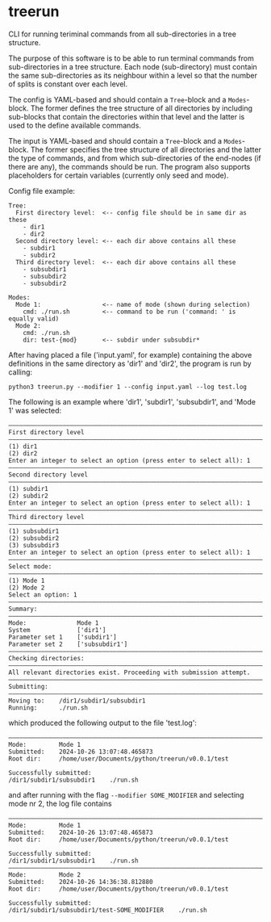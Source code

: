 # treerun
CLI for running teriminal commands from all sub-directories in a tree structure.

The purpose of this software is to be able to run terminal commands from sub-directories in a tree structure. Each node (sub-directory) must contain the same sub-directories as its neighbour within a level so that the number of splits is constant over each level.

The config is YAML-based and should contain a `Tree`-block and a `Modes`-block. The former defines the tree structure of all directories by including sub-blocks that contain the directories within that level and the latter is used to the define available commands.

The input is YAML-based and should contain a `Tree`-block and a `Modes`-block. The former specifies the tree structure of all directories and the latter the type of commands, and from which sub-directories of the end-nodes (if there are any), the commands should be run. The program also supports placeholders for certain variables (currently only seed and mode).

Config file example:
```
Tree:
  First directory level:  <-- config file should be in same dir as these
    - dir1
    - dir2
  Second directory level: <-- each dir above contains all these
    - subdir1
    - subdir2
  Third directory level:  <-- each dir above contains all these
    - subsubdir1
    - subsubdir2
    - subsubdir2

Modes:
  Mode 1:                 <-- name of mode (shown during selection)
    cmd: ./run.sh         <-- command to be run ('command: ' is equally valid)
  Mode 2: 
    cmd: ./run.sh
    dir: test-{mod}       <-- subdir under subsubdir*
```
After having placed a file ('input.yaml', for example) containing the above definitions in the same directory as 'dir1' and 'dir2', the program is run by calling:
```
python3 treerun.py --modifier 1 --config input.yaml --log test.log
```

The following is an example where 'dir1', 'subdir1', 'subsubdir1', and 'Mode 1' was selected:
```
————————————————————————————————————————————————————————————————————————————————
First directory level
————————————————————————————————————————————————————————————————————————————————
(1) dir1
(2) dir2
Enter an integer to select an option (press enter to select all): 1
————————————————————————————————————————————————————————————————————————————————
Second directory level
————————————————————————————————————————————————————————————————————————————————
(1) subdir1
(2) subdir2
Enter an integer to select an option (press enter to select all): 1
————————————————————————————————————————————————————————————————————————————————
Third directory level
————————————————————————————————————————————————————————————————————————————————
(1) subsubdir1
(2) subsubdir2
(3) subsubdir3
Enter an integer to select an option (press enter to select all): 1
————————————————————————————————————————————————————————————————————————————————
Select mode:
————————————————————————————————————————————————————————————————————————————————
(1) Mode 1
(2) Mode 2
Select an option: 1
————————————————————————————————————————————————————————————————————————————————
Summary:
————————————————————————————————————————————————————————————————————————————————
Mode:              Mode 1
System             ['dir1']
Parameter set 1    ['subdir1']
Parameter set 2    ['subsubdir1']
————————————————————————————————————————————————————————————————————————————————
Checking directories:
————————————————————————————————————————————————————————————————————————————————
All relevant directories exist. Proceeding with submission attempt.
————————————————————————————————————————————————————————————————————————————————
Submitting:
————————————————————————————————————————————————————————————————————————————————
Moving to:    /dir1/subdir1/subsubdir1
Running:      ./run.sh
```
which produced the following output to the file 'test.log':
```
————————————————————————————————————————————————————————————————————————————————
Mode:         Mode 1
Submitted:    2024-10-26 13:07:48.465873
Root dir:     /home/user/Documents/python/treerun/v0.0.1/test

Successfully submitted:
/dir1/subdir1/subsubdir1    ./run.sh
```
and after running with the flag `--modifier SOME_MODIFIER` and selecting mode nr 2, the log file contains
```
————————————————————————————————————————————————————————————————————————————————
Mode:         Mode 1
Submitted:    2024-10-26 13:07:48.465873
Root dir:     /home/user/Documents/python/treerun/v0.0.1/test

Successfully submitted:
/dir1/subdir1/subsubdir1    ./run.sh
————————————————————————————————————————————————————————————————————————————————
Mode:         Mode 2
Submitted:    2024-10-26 14:36:38.812880
Root dir:     /home/user/Documents/python/treerun/v0.0.1/test

Successfully submitted:
/dir1/subdir1/subsubdir1/test-SOME_MODIFIER    ./run.sh
```

